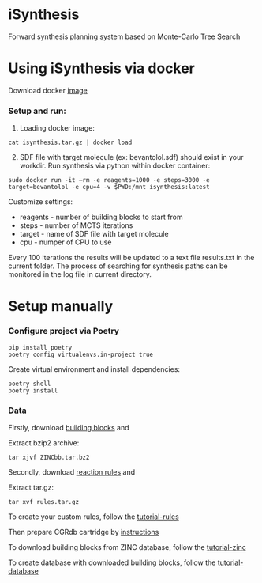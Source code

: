 iSynthesis
=========
Forward synthesis planning system based on Monte-Carlo Tree Search


Using iSynthesis via docker
=========
Download docker [image](http://seafile.cimm.site/f/dbc828a4753e46d0987c/)

### Setup and run:

1. Loading docker image:

```
cat isynthesis.tar.gz | docker load
```

2. SDF file with target molecule (ex: bevantolol.sdf) should exist in your workdir. Run synthesis via python within docker container:

```
sudo docker run -it –rm -e reagents=1000 -e steps=3000 -e target=bevantolol -e cpu=4 -v $PWD:/mnt isynthesis:latest
```
Customize settings:

- reagents - number of building blocks to start from
- steps - number of MCTS iterations
- target - name of SDF file with target molecule
- cpu - numper of CPU to use

Every 100 iterations the results will be updated to a text file results.txt in the current folder. The process of searching for synthesis paths can be monitored in the log file in current directory.

Setup manually
=========
### Configure project via Poetry 

  ```
  pip install poetry
  poetry config virtualenvs.in-project true
  ```
  Create virtual environment and install dependencies:
  ```
  poetry shell
  poetry install
  ```
### Data
Firstly, download [building blocks](http://seafile.cimm.site/f/da3dba6f24694018bd40/) and

Extract bzip2 archive:
```
tar xjvf ZINCbb.tar.bz2
```

Secondly, download [reaction rules](https://seafile.cimm.site/f/891c595f7b7c422b9ae5/?dl=1) and

Extract tar.gz:
```
tar xvf rules.tar.gz 
```

To create your custom rules, follow the [tutorial-rules](https://github.com/Pandylandy/iSynthesis/blob/master/iSynthesis/tutorial/tutorial-rules.ipynb)

Then prepare CGRdb cartridge by [instructions](https://github.com/Pandylandy/CGRdb#readme)

To download building blocks from ZINC database, follow the [tutorial-zinc](https://github.com/Pandylandy/iSynthesis/blob/master/iSynthesis/tutorial/tutorial-zinc.ipynb)

To create database with downloaded building blocks, follow the [tutorial-database](https://github.com/Pandylandy/iSynthesis/blob/master/iSynthesis/tutorial/tutorial-database.ipynb)
